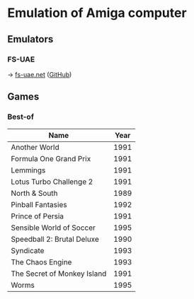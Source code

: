 # Emulation of Amiga computer

## Emulators

### FS-UAE

→ [fs-uae.net](https://fs-uae.net/) ([GitHub](https://github.com/FrodeSolheim/fs-uae))

## Games

### Best-of

Name | Year
---- | ----
Another World | 1991
Formula One Grand Prix | 1991
Lemmings | 1991
Lotus Turbo Challenge 2 | 1991
North & South | 1989
Pinball Fantasies | 1992
Prince of Persia | 1991
Sensible World of Soccer | 1995
Speedball 2: Brutal Deluxe | 1990
Syndicate | 1993
The Chaos Engine | 1993
The Secret of Monkey Island | 1991
Worms | 1995
